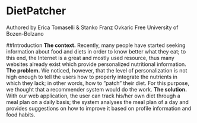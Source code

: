 # DietPatcher
Authored by Erica Tomaselli & Stanko Franz Ovkaric
Free University of Bozen-Bolzano

##Introduction
**The context.** Recently, many people have started seeking information about food and diets in order to know better what they eat; to this end, the Internet is a great and mostly used resource, thus many websites already exist which provide personalized nutritional information.
**The problem.** We noticed, however, that the level of personalization is not high enough to tell the users how to properly integrate the nutrients in which they lack; in other words, how to ”patch” their diet. For this purpose, we thought that a recommender system would do the work.
**The solution.** With our web application, the user can track his/her own diet through a meal plan on a daily basis; the system analyses the meal plan of a day and provides suggestions on how to improve it based on profile information and food habits.

